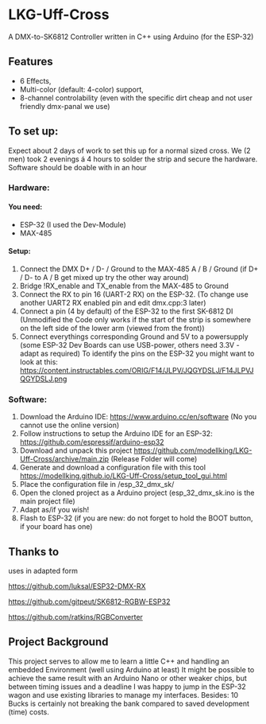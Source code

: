 # LKG-Uff-Cross
A DMX-to-SK6812 Controller written in C++ using Arduino (for the ESP-32)

## Features
- 6 Effects,
- Multi-color (default: 4-color) support,
- 8-channel controlability (even with the specific dirt cheap and not user friendly dmx-panal we use)

## To set up:
Expect about 2 days of work to set this up for a normal sized cross. We (2 men) took 2 evenings á 4 hours to solder the strip and secure the hardware. Software should be doable with in an hour
### Hardware:
#### You need:
- ESP-32 (I used the Dev-Module)
- MAX-485

#### Setup:
1. Connect the DMX D+ / D- / Ground to the MAX-485 A / B / Ground (if D+ / D- to A / B get mixed up try the other way around)
2. Bridge !RX_enable and TX_enable from the MAX-485 to Ground
3. Connect the RX to pin 16 (UART-2 RX) on the ESP-32. (To change use another UART2 RX enabled pin and edit dmx.cpp:3 later)
4. Connect a pin (4 by default) of the ESP-32 to the first SK-6812 DI (Unmodified the Code only works if the start of the strip is somewhere on the left side of the lower arm (viewed from the front))
5. Connect everythings corresponding Ground and 5V to a powersupply (some ESP-32 Dev Boards can use USB-power, others need 3.3V - adapt as required)
To identify the pins on the ESP-32 you might want to look at this: https://content.instructables.com/ORIG/F14/JLPV/JQGYDSLJ/F14JLPVJQGYDSLJ.png

### Software:
1. Download the Arduino IDE: https://www.arduino.cc/en/software (No you cannot use the online version)
2. Follow instructions to setup the Arduino IDE for an ESP-32: https://github.com/espressif/arduino-esp32
3. Download and unpack this project https://github.com/modellking/LKG-Uff-Cross/archive/main.zip (Release Folder will come)
4. Generate and download a configuration file with this tool https://modellking.github.io/LKG-Uff-Cross/setup_tool_gui.html
5. Place the configuration file in /esp_32_dmx_sk/
6. Open the cloned project as a Arduino project (esp_32_dmx_sk.ino is the main project file)
7. Adapt as/if you wish!
8. Flash to ESP-32 (if you are new: do not forget to hold the BOOT button, if your board has one)

## Thanks to
uses in adapted form

https://github.com/luksal/ESP32-DMX-RX

https://github.com/gitpeut/SK6812-RGBW-ESP32

https://github.com/ratkins/RGBConverter

## Project Background

This project serves to allow me to learn a little C++ and handling an embedded Environment (well using Arduino at least)
It might be possible to achieve the same result with an Arduino Nano or other weaker chips, but between timing issues and a deadline I was happy to jump in the ESP-32 wagon and use existing libraries to manage my interfaces. Besides: 10 Bucks is certainly not breaking the bank compared to saved development (time) costs.
